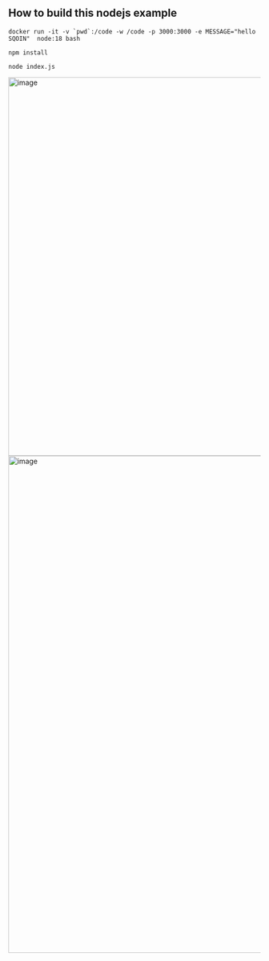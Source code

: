 ## How to build  this nodejs example 

``` docker run -it -v `pwd`:/code -w /code -p 3000:3000 -e MESSAGE="hello SQOIN"  node:18 bash ```
 
``` npm install ```

``` node index.js ```


<img width="757" alt="image" src="https://user-images.githubusercontent.com/50323642/222414962-9e27bbdb-1fe7-40f1-a8c6-e9696583e591.png">



<img width="994" alt="image" src="https://user-images.githubusercontent.com/50323642/222415077-115ee5fe-6975-4a6e-97de-2d20446fe37b.png">
